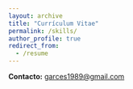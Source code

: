 ```yaml
---
layout: archive
title: "Currículum Vitae"
permalink: /skills/
author_profile: true
redirect_from:
  - /resume
---
```



**Contacto:**   [garces1989@gmail.com](mailto:garces1989@gmail.com)
